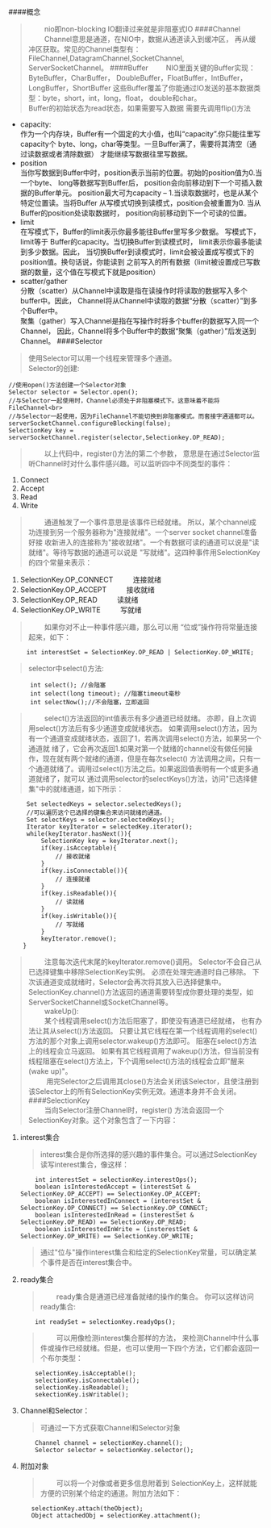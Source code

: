 ####概念
>&nbsp;&nbsp;&nbsp;&nbsp;&nbsp;&nbsp;&nbsp;&nbsp;nio即non-blocking IO翻译过来就是非阻塞式IO
####Channel
>&nbsp;&nbsp;&nbsp;&nbsp;&nbsp;&nbsp;&nbsp;&nbsp;Channel意思是通道，在NIO中，数据从通道读入到缓冲区，
再从缓冲区获取。常见的Channel类型有：FileChannel,DatagramChannel,SocketChannel,
ServerSocketChannel。
####Buffer
>&nbsp;&nbsp;&nbsp;&nbsp;&nbsp;&nbsp;&nbsp;&nbsp;NIO里面关键的Buffer实现：ByteBuffer，CharBuffer，
DoubleBuffer，FloatBuffer，IntBuffer，LongBuffer，ShortBuffer
这些Buffer覆盖了你能通过IO发送的基本数据类型：byte，short，int，long，float，
double和char。<br>
>Buffer的初始状态为read状态，如果需要写入数据  需要先调用flip()方法<br>
- capacity:<br>
  作为一个内存块，Buffer有一个固定的大小值，也叫“capacity”.你只能往里写capacity个
  byte、long，char等类型。一旦Buffer满了，需要将其清空（通过读数据或者清除数据）
  才能继续写数据往里写数据。
- position<br>
  当你写数据到Buffer中时，position表示当前的位置。初始的position值为0.当一个byte、
  long等数据写到Buffer后， position会向前移动到下一个可插入数据的Buffer单元。
  position最大可为capacity – 1.当读取数据时，也是从某个特定位置读。当将Buffer
  从写模式切换到读模式，position会被重置为0. 当从Buffer的position处读取数据时，
  position向前移动到下一个可读的位置。
- limit<br>
  在写模式下，Buffer的limit表示你最多能往Buffer里写多少数据。 写模式下，limit等于
  Buffer的capacity。当切换Buffer到读模式时， limit表示你最多能读到多少数据。因此，
  当切换Buffer到读模式时，limit会被设置成写模式下的position值。换句话说，你能读到
  之前写入的所有数据（limit被设置成已写数据的数量，这个值在写模式下就是position）
- scatter/gather<br>
  分散（scatter）从Channel中读取是指在读操作时将读取的数据写入多个buffer中。因此，
  Channel将从Channel中读取的数据“分散（scatter）”到多个Buffer中。<br>
  聚集（gather）写入Channel是指在写操作时将多个buffer的数据写入同一个Channel，
  因此，Channel将多个Buffer中的数据“聚集（gather）”后发送到Channel。
####Selector
>使用Selector可以用一个线程来管理多个通道。<br>
Selector的创建:
```
//使用open()方法创建一个Selector对象
Selector selector = Selector.open();
//与Selector一起使用时，Channel必须处于非阻塞模式下。这意味着不能将FileChannel<br>
//与Selector一起使用，因为FileChannel不能切换到非阻塞模式。而套接字通道都可以。
serverSocketChannel.configureBlocking(false);
SelectionKey key = serverSocketChannel.register(selector,Selectionkey.OP_READ);
```
>&nbsp;&nbsp;&nbsp;&nbsp;&nbsp;&nbsp;&nbsp;&nbsp;以上代码中，register()方法的第二个参数，
意思是在通过Selector监听Channel时对什么事件感兴趣。可以监听四中不同类型的事件：
  1. Connect
  2. Accept
  3. Read
  4. Write
>&nbsp;&nbsp;&nbsp;&nbsp;&nbsp;&nbsp;&nbsp;&nbsp;通道触发了一个事件意思是该事件已经就绪。
  所以，某个channel成功连接到另一个服务器称为"连接就绪"。一个server socket channel准备好接
  收新进入的连接称为"接收就绪"。一个有数据可读的通道可以说是"读就绪"。等待写数据的通道可以说是
  "写就绪"。这四种事件用SelectionKey的四个常量来表示：
  1. SelectionKey.OP_CONNECT &nbsp;&nbsp;&nbsp;&nbsp;&nbsp;&nbsp;&nbsp;&nbsp;   连接就绪
  2. SelectionKey.OP_ACCEPT	 &nbsp;&nbsp;&nbsp;&nbsp;&nbsp;&nbsp;&nbsp;&nbsp;   接收就绪
  3. SelectionKey.OP_READ	&nbsp;&nbsp;&nbsp;&nbsp;&nbsp;&nbsp;&nbsp;&nbsp;	 读就绪
  4. SelectionKey.OP_WRITE	&nbsp;&nbsp;&nbsp;&nbsp;&nbsp;&nbsp;&nbsp;&nbsp;	 写就绪
 >&nbsp;&nbsp;&nbsp;&nbsp;&nbsp;&nbsp;&nbsp;&nbsp;如果你对不止一种事件感兴趣，那么可以用
 “位或”操作符将常量连接起来，如下：<br>
  ```
       int interestSet = SelectionKey.OP_READ | SelectionKey.OP_WRITE;
  ```
 >selector中select()方法:
  ```
        int select(); //会阻塞
        int select(long timeout); //阻塞timeout毫秒
        int selectNow();//不会阻塞，立即返回
  ```
 >&nbsp;&nbsp;&nbsp;&nbsp;&nbsp;&nbsp;&nbsp;&nbsp;select()方法返回的int值表示有多少通道已经就绪。
   亦即，自上次调用select()方法后有多少通道变成就绪状态。
   如果调用select()方法，因为有一个通道变成就绪状态，返回了1，若再次调用select()方法，如果另一个通道就
   绪了，它会再次返回1.如果对第一个就绪的channel没有做任何操作，现在就有两个就绪的通道，但是在每次select()
   方法调用之间，只有一个通道就绪了。调用过select()方法之后。如果返回值表明有一个或更多通道就绪了，就可以
   通过调用selector的selectKeys()方法，访问"已选择健集"中的就绪通道，如下所示：
   ```
        Set selectedKeys = selector.selectedKeys();
        //可以遍历这个已选择的键集合来访问就绪的通道。
        Set selectKeys = selector.selectedKeys();
        Iterator keyIterator = selectedKey.iterator();
        while(keyIterator.hasNext()){
            SelectionKey key = keyIterator.next();
            if(key.isAcceptable){
                // 接收就绪
            } 
            if(key.isConnectable()){
                // 连接就绪
            }
            if(key.isReadable()){
                // 读就绪
            }
            if(key.isWritable()){
                // 写就绪
            }
            keyIterator.remove();
       }
   ```
  >&nbsp;&nbsp;&nbsp;&nbsp;&nbsp;&nbsp;&nbsp;&nbsp;注意每次迭代末尾的keyIterator.remove()调用。
    Selector不会自己从已选择键集中移除SelectionKey实例。
   必须在处理完通道时自己移除。
   下次该通道变成就绪时，Selector会再次将其放入已选择健集中。
   SelectionKey.channel()方法返回的通道需要转型成你要处理的类型，如ServerSocketChannel或SocketChannel等。<br>
       &nbsp;&nbsp;&nbsp;&nbsp;&nbsp;&nbsp;&nbsp;&nbsp;wakeUp():<br>
   &nbsp;&nbsp;&nbsp;&nbsp;&nbsp;&nbsp;&nbsp;&nbsp;某个线程调用select()方法后阻塞了，即使没有通道已经就绪，
   也有办法让其从select()方法返回。
   只要让其它线程在第一个线程调用的select()方法的那个对象上调用selector.wakeup()方法即可。
   阻塞在select()方法上的线程会立马返回。
   如果有其它线程调用了wakeup()方法，但当前没有线程阻塞在select()方法上，下个调用select()方法的线程会立即"醒来(wake up)"。
   <br>&nbsp;&nbsp;&nbsp;&nbsp;&nbsp;&nbsp;&nbsp;&nbsp;
   用完Selector之后调用其close()方法会关闭该Selector，且使注册到该Selector上的所有SelectionKey实例无效。通道本身并不会关闭。
####SelectionKey<br>
  >&nbsp;&nbsp;&nbsp;&nbsp;&nbsp;&nbsp;&nbsp;&nbsp;当向Selector注册Channel时，register()
  方法会返回一个SelectionKey对象。这个对象包含了一下内容：
  1. interest集合<br>
     >interest集合是你所选择的感兴趣的事件集合。可以通过SelectionKey读写interest集合，像这样：
        ```
            int interestSet = selectionKey.interestOps();
            boolean isInterestedAccept = (interestSet & SelectionKey.OP_ACCEPT) == SelectionKey.OP_ACCEPT;
            boolean isInterestedInConnect = (interestSet & SelectionKey.OP_CONNECT) == SelectionKey.OP_CONNECT;
            boolean isInterestedInRead = (insterestSet & SelectionKey.OP_READ) == SelectionKey.OP_READ;
            boolean isInterestedInWrite = (insterestSet & SelectionKey.OP_WRITE) == SelectionKey.OP_WRITE;
        ```
        >通过"位与"操作interest集合和给定的SelectionKey常量，可以确定某个事件是否在interest集合中。
  2. ready集合<br>
     >&nbsp;&nbsp;&nbsp;&nbsp;&nbsp;&nbsp;&nbsp;&nbsp;ready集合是通道已经准备就绪的操作的集合。
     你可以这样访问ready集合:<br>
        ```
            int readySet = selectionKey.readyOps(); 
        ```
        >&nbsp;&nbsp;&nbsp;&nbsp;&nbsp;&nbsp;&nbsp;&nbsp;可以用像检测interest集合那样的方法，
        来检测Channel中什么事件或操作已经就绪。但是，也可以使用一下四个方法，它们都会返回一个布尔类型：
        ```
            selectionKey.isAcceptable();
            selectionKey.isConnectable();
            selectionKey.isReadable();
            sekectionKey.isWritable();
        ```
  3. Channel和Selector：
     >可通过一下方式获取Channel和Selector对象
        ```
            Channel channel = selectionKey.channel();
            Selector selector = selectionKey.selector();
        ```
  4.  附加对象
      >&nbsp;&nbsp;&nbsp;&nbsp;&nbsp;&nbsp;&nbsp;&nbsp;可以将一个对像或者更多信息附着到
      SelectionKey上，这样就能方便的识别某个给定的通道。附加方法如下：
         ```
            selectionKey.attach(theObject);
            Object attachedObj = selectionKey.attachment(); 
         ```